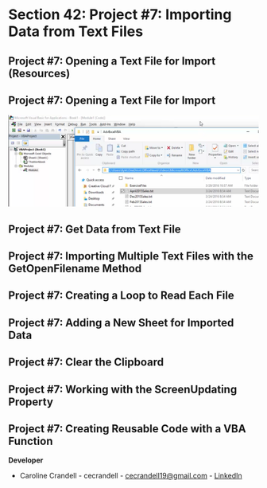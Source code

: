# Section 42: Project #7: Importing Data from Text Files

## Project #7: Opening a Text File for Import (Resources)

## Project #7: Opening a Text File for Import

<img src="Images/1.png" width="800" />

## Project #7: Get Data from Text File

## Project #7: Importing Multiple Text Files with the GetOpenFilename Method

## Project #7: Creating a Loop to Read Each File

## Project #7: Adding a New Sheet for Imported Data

## Project #7: Clear the Clipboard

## Project #7: Working with the ScreenUpdating Property

## Project #7: Creating Reusable Code with a VBA Function

**Developer**

- Caroline Crandell - cecrandell - cecrandell19@gmail.com - [LinkedIn](https://www.linkedin.com/in/carolinecrandell/)
